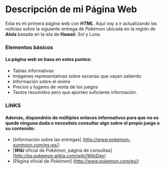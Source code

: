 # Descripción de mi Página Web

Esta es mi primera página web con **_HTML_**. Aquí voy a ir actualizando las noticias sobre la siguiente entrega de _Pokémon_ ubicada en la región de **Alola** basada en la isla de **Hawaii**: Sol y Luna.

### Elementos básicos
#### La página web se basa en estos puntos:
- Tablas informativas
- Imágenes representativas sobre escenas que vayan saliendo
- Información sobre el _anime_
- Precios y lugares de venta de los juegos
- Textos resumidos pero que aporten suficiente información.

### LiNKS
#### Además, dispondréis de múltiples enlaces informativos para que no os quede ninguna duda o necesiteis consultar algo sobre el propio juego o su contenido:

- [Información sobre las entregas] (http://www.pokemon-sunmoon.com/es-es/)
- [**_Wiki_** oficial de _Pokémon_, página de consultas] (http://es.pokemon.wikia.com/wiki/WikiDex)
- [Página oficial de _Pokémon_] (http://www.pokemon.com/es/)
